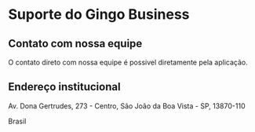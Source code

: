<h1>Suporte do Gingo Business</h1>
<h2>Contato com nossa equipe</h2>
<p>O contato direto com nossa equipe é possivel diretamente pela aplicação.</p>
<h2>Endereço institucional</h2>
<p>Av. Dona Gertrudes, 273 - Centro, São João da Boa Vista - SP, 13870-110</p>
<p>Brasil</p>
